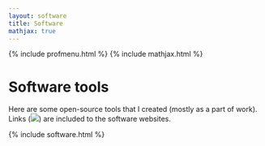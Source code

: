 ```yaml
---
layout: software
title: Software
mathjax: true
---
```

{% include profmenu.html %}
{% include mathjax.html %}

# Software tools
Here are some open-source tools that I created (mostly as a part of work). 
Links (<img src="{{ site.url }}/images/Web.svg">) are included to the software websites. 

{% include software.html %}
